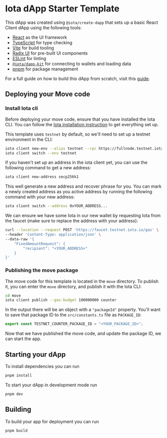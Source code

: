 # Iota dApp Starter Template

This dApp was created using `@iota/create-dapp` that sets up a basic React
Client dApp using the following tools:

- [React](https://react.dev/) as the UI framework
- [TypeScript](https://www.typescriptlang.org/) for type checking
- [Vite](https://vitejs.dev/) for build tooling
- [Radix UI](https://www.radix-ui.com/) for pre-built UI components
- [ESLint](https://eslint.org/) for linting
- [`@iota/dapp-kit`](https://wiki.iota.org/references/ts-sdk/dapp-kit) for
  connecting to wallets and loading data
- [pnpm](https://pnpm.io/) for package management

For a full guide on how to build this dApp from scratch, visit this
[guide](http://wiki.iota.org/guides/developer/app-examples/e2e-counter#frontend).

## Deploying your Move code

### Install Iota cli

Before deploying your move code, ensure that you have installed the Iota CLI.
You can follow the
[Iota installation instruction](https://wiki.iota.org/build/install) to get
everything set up.

This template uses `testnet` by default, so we'll need to set up a testnet
environment in the CLI:

```bash
iota client new-env --alias testnet --rpc https://fullnode.testnet.iota.io:443
iota client switch --env testnet
```

If you haven't set up an address in the iota client yet, you can use the
following command to get a new address:

```bash
iota client new-address secp256k1
```

This well generate a new address and recover phrase for you. You can mark a
newly created address as you active address by running the following command
with your new address:

```bash
iota client switch --address 0xYOUR_ADDRESS...
```

We can ensure we have some Iota in our new wallet by requesting Iota from the
faucet (make sure to replace the address with your address):

```bash
curl --location --request POST 'https://faucet.testnet.iota.io/gas' \
--header 'Content-Type: application/json' \
--data-raw '{
    "FixedAmountRequest": {
        "recipient": "<YOUR_ADDRESS>"
    }
}'
```

### Publishing the move package

The move code for this template is located in the `move` directory. To publish
it, you can enter the `move` directory, and publish it with the Iota CLI:

```bash
cd move
iota client publish --gas-budget 100000000 counter
```

In the output there will be an object with a `"packageId"` property. You'll want
to save that package ID to the `src/constants.ts` file as `PACKAGE_ID`:

```ts
export const TESTNET_COUNTER_PACKAGE_ID = "<YOUR_PACKAGE_ID>";
```

Now that we have published the move code, and update the package ID, we can
start the app.

## Starting your dApp

To install dependencies you can run

```bash
pnpm install
```

To start your dApp in development mode run

```bash
pnpm dev
```

## Building

To build your app for deployment you can run

```bash
pnpm build
```
